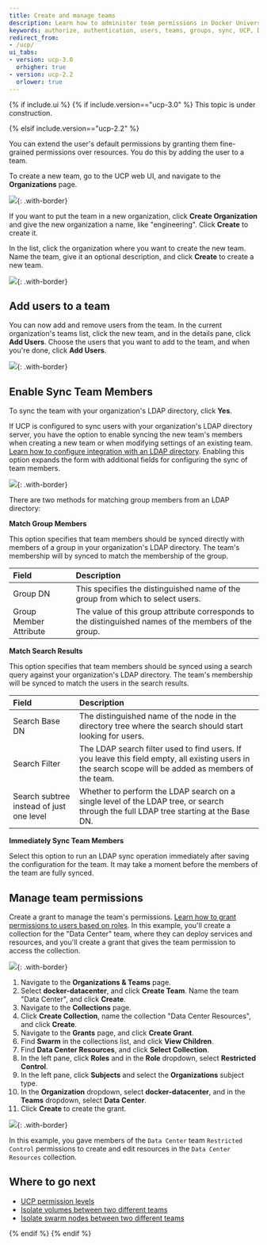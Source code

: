 ```yaml
---
title: Create and manage teams
description: Learn how to administer team permissions in Docker Universal Control Plane.
keywords: authorize, authentication, users, teams, groups, sync, UCP, Docker
redirect_from:
- /ucp/
ui_tabs:
- version: ucp-3.0
  orhigher: true
- version: ucp-2.2
  orlower: true
---
```


{% if include.ui %}
{% if include.version=="ucp-3.0" %}
This topic is under construction.

{% elsif include.version=="ucp-2.2" %}

You can extend the user's default permissions by granting them fine-grained
permissions over resources. You do this by adding the user to a team.

To create a new team, go to the UCP web UI, and navigate to the
**Organizations** page.

![](../images/create-and-manage-teams-1.png){: .with-border}

If you want to put the team in a new organization, click
**Create Organization** and give the new organization a name, like
"engineering". Click **Create** to create it.

In the list, click the organization where you want to create the new team.
Name the team, give it an optional description, and click **Create** to
create a new team.

![](../images/create-and-manage-teams-2.png){: .with-border}

## Add users to a team

You can now add and remove users from the team. In the current organization's
teams list, click the new team, and in the details pane, click **Add Users**.
Choose the users that you want to add to the team, and when you're done, click
**Add Users**.

![](../images/create-and-manage-teams-3.png){: .with-border}

## Enable Sync Team Members

To sync the team with your organization's LDAP directory, click **Yes**.

If UCP is configured to sync users with your organization's LDAP directory
server, you have the option to enable syncing the new team's members when
creating a new team or when modifying settings of an existing team.
[Learn how to configure integration with an LDAP directory](../admin/configure/external-auth/index.md).
Enabling this option expands the form with additional fields for configuring
the sync of team members.

![](../images/create-and-manage-teams-5.png){: .with-border}

There are two methods for matching group members from an LDAP directory:

**Match Group Members**

This option specifies that team members should be synced directly with members
of a group in your organization's LDAP directory. The team's membership will by
synced to match the membership of the group.

| Field                  | Description                                                                                           |
|:-----------------------|:------------------------------------------------------------------------------------------------------|
| Group DN               | This specifies the distinguished name of the group from which to select users.                        |
| Group Member Attribute | The value of this group attribute corresponds to the distinguished names of the members of the group. |

**Match Search Results**

This option specifies that team members should be synced using a search query
against your organization's LDAP directory. The team's membership will be
synced to match the users in the search results.

| Field                                    | Description                                                                                                                                            |
| :--------------------------------------- | :----------------------------------------------------------------------------------------------------------------------------------------------------- |
| Search Base DN                           | The distinguished name of the node in the directory tree where the search should start looking for users.                                              |
| Search Filter                            | The LDAP search filter used to find users. If you leave this field empty, all existing users in the search scope will be added as members of the team. |
| Search subtree instead of just one level | Whether to perform the LDAP search on a single level of the LDAP tree, or search through the full LDAP tree starting at the Base DN.               |

**Immediately Sync Team Members**

Select this option to run an LDAP sync operation immediately after saving the
configuration for the team. It may take a moment before the members of the team
are fully synced.

## Manage team permissions

Create a grant to manage the team's permissions.
[Learn how to grant permissions to users based on roles](grant-permissions.md).
In this example, you'll create a collection for the "Data Center" team,
where they can deploy services and resources, and you'll create a grant that
gives the team permission to access the collection.

![](../images/team-grant-diagram.svg){: .with-border}

1.  Navigate to the **Organizations & Teams** page.
2.  Select **docker-datacenter**, and click **Create Team**. Name the team
    "Data Center", and click **Create**.
3.  Navigate to the **Collections** page.
4.  Click **Create Collection**, name the collection "Data Center Resources",
    and click **Create**.
5.  Navigate to the **Grants** page, and click **Create Grant**.
6.  Find **Swarm** in the collections list, and click **View Children**.
7.  Find **Data Center Resources**, and click **Select Collection**.
8.  In the left pane, click **Roles** and in the **Role** dropdown, select
    **Restricted Control**.
9.  In the left pane, click **Subjects** and select the **Organizations**
    subject type.
10. In the **Organization** dropdown, select **docker-datacenter**, and in the
   **Teams** dropdown, select **Data Center**.
11. Click **Create** to create the grant.

![](../images/create-and-manage-teams-4.png){: .with-border}

In this example, you gave members of the `Data Center` team
`Restricted Control` permissions to create and edit resources in
the `Data Center Resources` collection.

## Where to go next

-  [UCP permission levels](permission-levels.md)
-  [Isolate volumes between two different teams](isolate-volumes-between-teams.md)
-  [Isolate swarm nodes between two different teams](isolate-nodes-between-teams.md)

{% endif %}
{% endif %}
